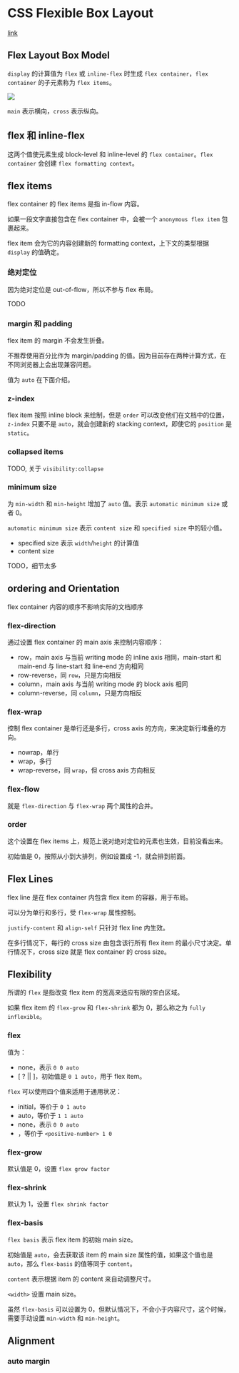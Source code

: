 # CSS Flexible Box Layout

[link](https://www.w3.org/TR/css-flexbox-1/)

## Flex Layout Box Model

`display` 的计算值为 `flex` 或 `inline-flex` 时生成 `flex container`，`flex container` 的子元素称为 `flex items`。

<image src="https://www.w3.org/TR/css-flexbox-1/images/flex-direction-terms.svg"></image>

`main` 表示横向，`cross` 表示纵向。

## flex 和 inline-flex

这两个值使元素生成 block-level 和 inline-level 的 `flex container`。`flex container` 会创建 `flex formatting context`。


## flex items

flex container 的 flex items 是指 in-flow 内容。

如果一段文字直接包含在 flex container 中，会被一个 `anonymous flex item` 包裹起来。

flex item 会为它的内容创建新的 formatting context，上下文的类型根据 `display` 的值确定。

### 绝对定位

因为绝对定位是 out-of-flow，所以不参与 flex 布局。

TODO

### margin 和 padding

flex item 的 margin 不会发生折叠。

不推荐使用百分比作为 margin/padding 的值。因为目前存在两种计算方式，在不同浏览器上会出现兼容问题。

值为 `auto` 在下面介绍。

### z-index

flex item 按照 inline block 来绘制，但是 `order` 可以改变他们在文档中的位置，`z-index` 只要不是 `auto`，就会创建新的 stacking context，即使它的 `position` 是 `static`。

### collapsed items

TODO, 关于 `visibility:collapse`

### minimum size

为 `min-width` 和 `min-height` 增加了 `auto` 值。表示 `automatic minimum size` 或者 0。

`automatic minimum size` 表示 `content size` 和 `specified size` 中的较小值。
- specified size 表示 `width`/`height` 的计算值
- content size

TODO，细节太多

## ordering and Orientation

flex container 内容的顺序不影响实际的文档顺序

### flex-direction

通过设置 flex container 的 main axis 来控制内容顺序：
- row，main axis 与当前 writing mode 的 inline axis 相同，main-start 和 main-end 与 line-start 和 line-end 方向相同
- row-reverse，同 `row`，只是方向相反
- column，main axis 与当前 writing mode 的 block axis 相同
- column-reverse，同 `column`，只是方向相反

### flex-wrap

控制 flex container 是单行还是多行，cross axis 的方向，来决定新行堆叠的方向。
- nowrap，单行
- wrap，多行
- wrap-reverse，同 `wrap`，但 cross axis 方向相反

### flex-flow

就是 `flex-direction` 与 `flex-wrap` 两个属性的合并。

### order

这个设置在 flex items 上，规范上说对绝对定位的元素也生效，目前没看出来。

初始值是 0，按照从小到大排列，例如设置成 -1，就会排到前面。

## Flex Lines

flex line 是在 flex container 内包含 flex item 的容器，用于布局。

可以分为单行和多行，受 `flex-wrap` 属性控制。

`justify-content` 和 `align-self` 只针对 flex line 内生效。

在多行情况下，每行的 cross size 由包含该行所有 flex item 的最小尺寸决定。单行情况下，cross size 就是 flex container 的 cross size。

## Flexibility

所谓的 `flex` 是指改变 flex item 的宽高来适应有限的空白区域。

如果 flex item 的 `flex-grow` 和 `flex-shrink` 都为 0，那么称之为 `fully inflexible`。

### flex

值为：
- none，表示 `0 0 auto`
- \[<flex-grow> <flex-shrink>? || <flex-basis>]，初始值是 `0 1 auto`，用于 flex item。

`flex` 可以使用四个值来适用于通用状况：
- initial，等价于 `0 1 auto`
- auto，等价于 `1 1 auto`
- none，表示 `0 0 auto`
- <positive-number>，等价于 `<positive-number> 1 0`

### flex-grow

默认值是 0，设置 `flex grow factor`

### flex-shrink

默认为 1，设置 `flex shrink factor`

### flex-basis

`flex basis` 表示 flex item 的初始 main size。

初始值是 `auto`，会去获取该 item 的 main size 属性的值，如果这个值也是 `auto`，那么 `flex-basis` 的值等同于 `content`。

`content` 表示根据 item 的 content 来自动调整尺寸。

`<width>` 设置 main size。

虽然 `flex-basis` 可以设置为 0，但默认情况下，不会小于内容尺寸，这个时候，需要手动设置 `min-width` 和 `min-height`。

## Alignment

### auto margin


